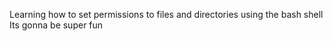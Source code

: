 Learning how to set permissions to files and directories using the bash shell
Its gonna be super fun
